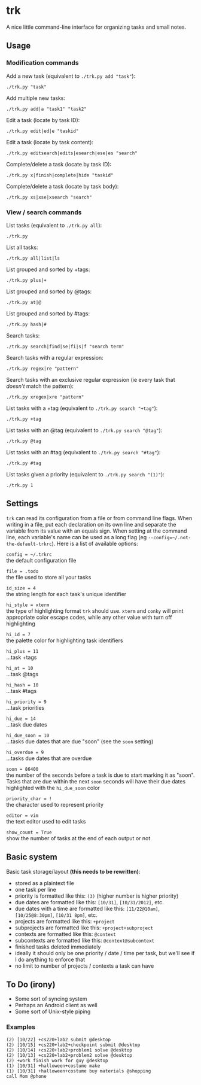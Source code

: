 # trk

A nice little command-line interface for organizing tasks and small notes.

## Usage

### Modification commands

Add a new task (equivalent to `./trk.py add "task"`):

	./trk.py "task"

Add multiple new tasks:

	./trk.py add|a "task1" "task2"

Edit a task (locate by task ID):

	./trk.py edit|ed|e "taskid"

Edit a task (locate by task content):

	./trk.py editsearch|edits|esearch|ese|es "search"

Complete/delete a task (locate by task ID):

	./trk.py x|finish|complete|hide "taskid"

Complete/delete a task (locate by task body):

	./trk.py xs|xse|xsearch "search"

### View / search commands

List tasks (equivalent to `./trk.py all`):

	./trk.py

List all tasks:

	./trk.py all|list|ls

List grouped and sorted by +tags:

	./trk.py plus|+

List grouped and sorted by @tags:

	./trk.py at|@

List grouped and sorted by #tags:

	./trk.py hash|#

Search tasks:

	./trk.py search|find|se|fi|s|f "search term"

Search tasks with a regular expression:

	./trk.py regex|re "pattern"

Search tasks with an exclusive regular expression (ie every task that *doesn't* match the pattern):

	./trk.py xregex|xre "pattern"

List tasks with a +tag (equivalent to `./trk.py search "+tag"`):

	./trk.py +tag

List tasks with an @tag (equivalent to `./trk.py search "@tag"`):

	./trk.py @tag

List tasks with an #tag (equivalent to `./trk.py search "#tag"`):

	./trk.py #tag

List tasks given a priority (equivalent to `./trk.py search "(1)"`):

	./trk.py 1

## Settings

`trk` can read its configuration from a file or from command line flags. When writing in a file, put each declaration on its own line and separate the variable from its value with an equals sign. When setting at the command line, each variable's name can be used as a long flag (eg `--config=~/.not-the-default-trkrc`). Here is a list of available options:

`config = ~/.trkrc`  
the default configuration file

`file = .todo`  
the file used to store all your tasks

`id_size = 4`  
the string length for each task's unique identifier

`hi_style = xterm`  
the type of highlighting format `trk` should use. `xterm` and `conky` will print appropriate color escape codes, while any other value with turn off highlighting

`hi_id = 7`  
the palette color for highlighting task identifiers

`hi_plus = 11`  
...task +tags

`hi_at = 10`  
...task @tags

`hi_hash = 10`  
...task #tags

`hi_priority = 9`  
...task priorities

`hi_due = 14`  
...task due dates

`hi_due_soon = 10`  
...tasks due dates that are due "soon" (see the `soon` setting)

`hi_overdue = 9`  
...tasks due dates that are overdue

`soon = 86400`  
the number of the seconds before a task is due to start marking it as "soon". Tasks that are due within the next `soon` seconds will have their due dates highlighted with the `hi_due_soon` color

`priority_char = !`  
the character used to represent priority

`editor = vim`  
the text editor used to edit tasks

`show_count = True`  
show the number of tasks at the end of each output or not

## Basic system

Basic task storage/layout **(this needs to be rewritten)**:


* stored as a plaintext file
* one task per line
* priority is formatted like this: `(3)` (higher number is higher priority)
* due dates are formatted like this: `[10/31]`, `[10/31/2012]`, etc.
* due dates with a time are formatted like this: `[11/22@10am]`, `[10/25@8:30pm]`, `[10/31 8pm]`, etc.
* projects are formatted like this: `+project`
* subprojects are formatted like this: `+project+subproject`
* contexts are formatted like this: `@context`
* subcontexts are formatted like this: `@context@subcontext`
* finished tasks deleted immediately
* ideally it should only be one priority / date / time per task, but we'll see if I do anything to enforce that
* no limit to number of projects / contexts a task can have

## To Do (irony)
* Some sort of syncing system
* Perhaps an Android client as well
* Some sort of Unix-style piping

### Examples

	(2) [10/22] +cs220+lab2 submit @desktop
	(2) [10/15] +cs220+lab2+checkpoint submit @desktop
	(2) [10/14] +cs220+lab2+problem1 solve @desktop
	(2) [10/13] +cs220+lab2+problem2 solve @desktop
	(2) +work finish work for guy @desktop
	(1) [10/31] +halloween+costume make
	(1) [10/31] +halloween+costume buy materials @shopping
	call Mom @phone
